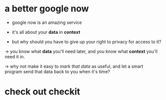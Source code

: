 a better google now
=============

- google now is an amazing service

- it's all about your **data** in **context**

- but why should you have to give up your right to privacy for access to it?

-> you know what **data** you'll need later, and you know what **context** you'll need it in.

-> why not make it easy to _mark that data_ as useful, and let a smart program
send that data back to you when it's time?

# check out **checkit**


